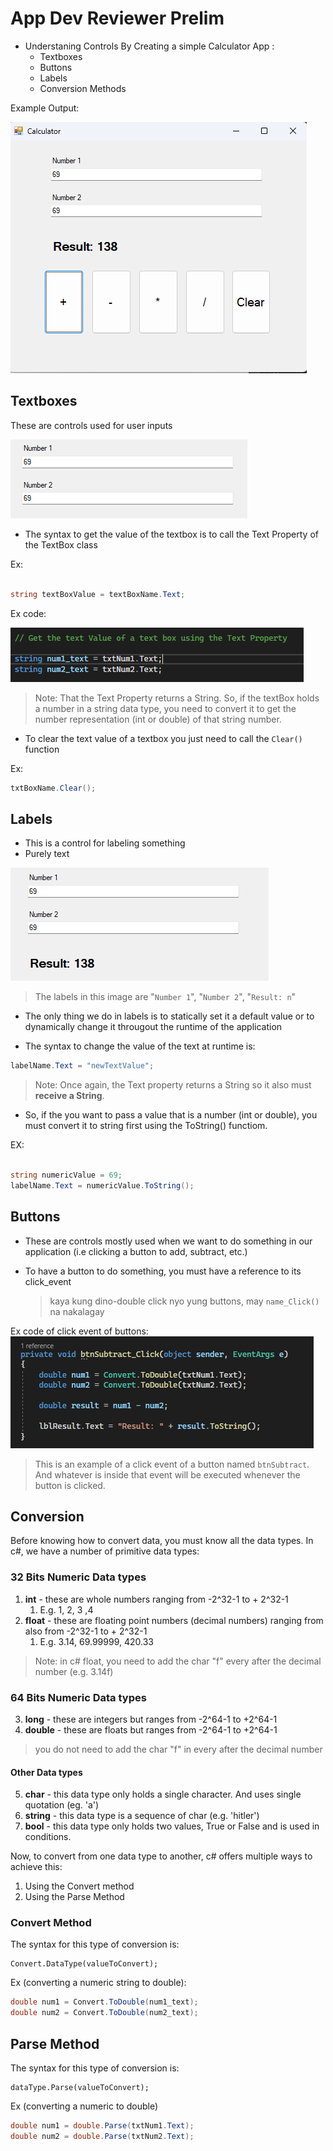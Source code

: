 # App Dev Reviewer Prelim

* Understaning Controls By Creating a simple Calculator App :
  * Textboxes 
  * Buttons 
  * Labels
  * Conversion Methods

Example Output:

![Calculator](image1.png)

## Textboxes

These are controls used for user inputs

![Textboxes](image2.png)


* The syntax to get the value of the textbox is to call the Text Property of the TextBox class

Ex:
``` c#

string textBoxValue = textBoxName.Text;

```

Ex code:

![textProperty](textProperty.png)

> Note: That the Text Property returns a String. So, if the textBox holds a number in a string data type, you need to convert it to get the number representation (int or double) of that string number.

* To clear the text value of a textbox you just need to call the `Clear()` function

Ex:
``` c#
txtBoxName.Clear();
```

## Labels

* This is a control for labeling something
* Purely text

![label](image3.png)

> The labels in this image are "`Number 1`", "`Number 2`", "`Result: n`" 

* The only thing we do in labels is to statically set it a default value or to dynamically change it througout the runtime of the application

- The syntax to change the value of the text at runtime is:
``` c#
labelName.Text = "newTextValue";
```

> Note: Once again, the Text property returns a String so it also must **receive a String**.

- So, if the you want to pass a value that is a number (int or double), you must convert it to string first using the ToString() functiom.

EX:

``` c#

string numericValue = 69;
labelName.Text = numericValue.ToString();

```

## Buttons

* These are controls mostly used when we want to do something in our application (i.e clicking a button to add, subtract, etc.)

* To have a button to do something, you must have a reference to its click_event
    >kaya kung dino-double click nyo yung buttons, may ``name_Click()`` na nakalagay

Ex code of click event of buttons:
![btnClick](btnClick.png)

> This is an example of a click event of a button named `btnSubtract`. And whatever is inside that event will be executed whenever the button is clicked.


## Conversion

Before knowing how to convert data, you must know all the data types. In c#, we have a number of primitive data types:

### **32 Bits** Numeric Data types 
1. **int** - these are whole numbers ranging from -2^32-1 to + 2^32-1
   1. E.g. 1, 2, 3 ,4
2. **float** - these are floating point numbers (decimal numbers) ranging from also from -2^32-1 to + 2^32-1
   1. E.g. 3.14, 69.99999, 420.33
>Note: in c# float, you need to add the char "f" every after the decimal number (e.g. 3.14f)

### **64 Bits** Numeric Data types
3. **long** - these are integers but ranges from -2^64-1 to +2^64-1 
4. **double** - these are floats but ranges from -2^64-1 to +2^64-1  
  > you do not need to add the char "f" in every after the decimal number


#### **Other Data types**
5. **char** - this data type only holds a single character. And uses single quotation (eg. 'a')
6. **string** - this data type is a sequence of char (e.g. 'hitler')
7. **bool** - this data type only holds two values, True or False and is used in conditions.


Now, to convert from one data type to another, c# offers multiple ways to achieve this:

1. Using the Convert method 
2. Using the Parse Method
   

### Convert Method

The syntax for this type of conversion is:

```
Convert.DataType(valueToConvert);
```

Ex (converting a numeric string to double):

``` c#
double num1 = Convert.ToDouble(num1_text);
double num2 = Convert.ToDouble(num2_text);
```


## Parse Method

The syntax for this type of conversion is:

``` 
dataType.Parse(valueToConvert);
```

Ex (converting a numeric to double)
``` c#
double num1 = double.Parse(txtNum1.Text);
double num2 = double.Parse(txtNum2.Text);
```






